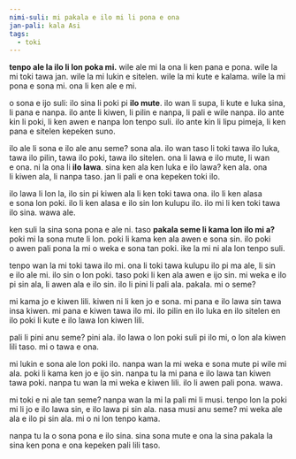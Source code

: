 ```yaml
---
nimi-suli: mi pakala e ilo mi li pona e ona
jan-pali: kala Asi
tags:
  - toki
---
```

**tenpo ale la ilo li lon poka mi.** wile ale mi la ona li ken pana e pona. wile la mi toki tawa jan. wile la mi lukin e sitelen. wile la mi kute e kalama. wile la mi pona e sona mi. ona li ken ale e mi.

o sona e ijo suli: ilo sina li poki pi **ilo mute**. ilo wan li supa, li kute e luka sina, li pana e nanpa. ilo ante li kiwen, li pilin e nanpa, li pali e wile nanpa. ilo ante kin li poki, li ken awen e nanpa lon tenpo suli. ilo ante kin li lipu pimeja, li ken pana e sitelen kepeken suno.

ilo ale li sona e ilo ale anu seme? sona ala. ilo wan taso li toki tawa ilo luka, tawa ilo pilin, tawa ilo poki, tawa ilo sitelen. ona li lawa e ilo mute, li wan e ona. ni la ona li **ilo lawa**. sina ken ala ken luka e ilo lawa? ken ala. ona li kiwen ala, li nanpa taso. jan li pali e ona kepeken toki ilo.

ilo lawa li lon la, ilo sin pi kiwen ala li ken toki tawa ona. ilo li ken alasa e sona lon poki. ilo li ken alasa e ilo sin lon kulupu ilo. ilo mi li ken toki tawa ilo sina. wawa ale.

ken suli la sina sona pona e ale ni. taso **pakala seme li kama lon ilo mi a?** poki mi la sona mute li lon. poki li kama ken ala awen e sona sin. ilo poki o awen pali pona la mi o weka e sona tan poki. ike la mi ni ala lon tenpo suli.

tenpo wan la mi toki tawa ilo mi. ona li toki tawa kulupu ilo pi ma ale, li sin e ilo ale mi. ilo sin o lon poki. taso poki li ken ala awen e ijo sin. mi weka e ilo pi sin ala, li awen ala e ilo sin. ilo li pini li pali ala. pakala. mi o seme?

mi kama jo e kiwen lili. kiwen ni li ken jo e sona. mi pana e ilo lawa sin tawa insa kiwen. mi pana e kiwen tawa ilo mi. ilo pilin en ilo luka en ilo sitelen en ilo poki li kute e ilo lawa lon kiwen lili.

pali li pini anu seme? pini ala. ilo lawa o lon poki suli pi ilo mi, o lon ala kiwen lili taso. mi o tawa e ona.

mi lukin e sona ale lon poki ilo. nanpa wan la mi weka e sona mute pi wile mi ala. poki li kama ken jo e ijo sin. nanpa tu la mi pana e ilo lawa tan kiwen tawa poki. nanpa tu wan la mi weka e kiwen lili. ilo li awen pali pona. wawa.

mi toki e ni ale tan seme? nanpa wan la mi la pali mi li musi. tenpo lon la poki mi li jo e ilo lawa sin, e ilo lawa pi sin ala. nasa musi anu seme? mi weka ale ala e ilo pi sin ala. mi o ni lon tenpo kama.

nanpa tu la o sona pona e ilo sina. sina sona mute e ona la sina pakala la sina ken pona e ona kepeken pali lili taso.
